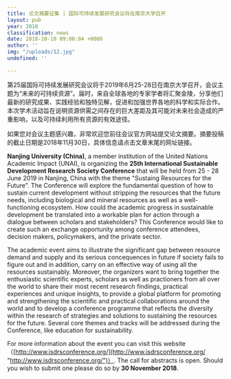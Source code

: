 ```yaml
---
title: 论文摘要征集 | 国际可持续发展研究会议将在南京大学召开
layout: pub
year: 2018
classification: news
date: 2018-10-10 09:08:04 +0000
author: ''
img: "/uploads/12.jpg"
undefined: ''

---
```


第25届国际可持续发展研究会议将于2019年6月25-28日在南京大学召开，会议主题为“未来的可持续资源”。届时，来自全球各地的专家学者将汇聚金陵，分享他们最新的研究成果、实践经验和独特见解，促进和加强世界各地的科学和实际合作。本次学术活动旨在说明资源供需之间存在的巨大差距及其可能对未来社会造成的严重影响，以及可持续利用所有资源的有效途径。  

如果您对会议主题感兴趣，非常欢迎您前往会议官方网站提交论文摘要。摘要投稿的截止日期是2018年11月30日，具体信息请点击文章末尾的网址链接。

**Nanjing University (China)**, a member institution of the United Nations Academic Impact (UNAI), is organizing the **25th International Sustainable Development Research Society Conference** that will be held from 25 - 28 June 2019 in Nanjing, China with the theme "Sustaing Resources for the Future". The Conference will explore the fundamental question of how to sustain current development without stripping the resources that the future needs, including biological and mineral resources as well as a well-functioning ecosystem. How could the academic progress in sustainable development be translated into a workable plan for action through a dialogue between scholars and stakeholders? This Conference would like to create such an exchange opportunity among conference attendees, decision makers, policymakers, and the private sector.

The academic event aims to illustrate the significant gap between resource demand and supply and its serious concequences in future if society fails to figure out and in addition, carry on an effective way of using all the resources sustainably. Moreover, the organizers want to bring together the enthusiastic scientific experts, scholars as well as practioners from all over the world to share their most recent research findings, practical experiences and unique insights, to provide a global platform for promoting and strengthening the scientific and practical collaborations around the world and to develop a conference programme that reflects the diversity within the research of strategies and solutions to sustaining the resources for the future. Several core themes and tracks will be addressed during the Conference, like education for sustainability.

For more information about the event you can visit this website （[http://www.isdrsconference.org/](http://www.isdrsconference.org/ "http://www.isdrsconference.org/")）. The call for abstracts is open. Should you wish to submit one please do so by **30 November 2018**.